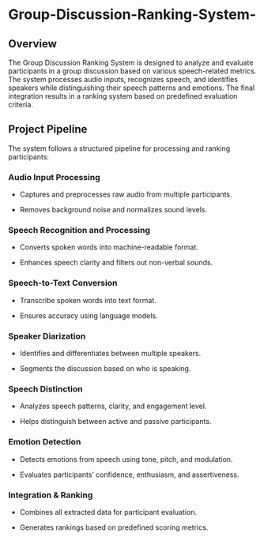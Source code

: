 # Group-Discussion-Ranking-System-
## Overview
The Group Discussion Ranking System is designed to analyze and evaluate participants in a group discussion based on various speech-related metrics. The system processes audio inputs, recognizes speech, and identifies speakers while distinguishing their speech patterns and emotions. The final integration results in a ranking system based on predefined evaluation criteria.

## Project Pipeline 
The system follows a structured pipeline for processing and ranking participants:

### Audio Input Processing
- Captures and preprocesses raw audio from multiple participants.

- Removes background noise and normalizes sound levels.

### Speech Recognition and Processing
- Converts spoken words into machine-readable format.

- Enhances speech clarity and filters out non-verbal sounds.

### Speech-to-Text Conversion
- Transcribe spoken words into text format.

- Ensures accuracy using language models.

### Speaker Diarization
- Identifies and differentiates between multiple speakers.

- Segments the discussion based on who is speaking.

### Speech Distinction
- Analyzes speech patterns, clarity, and engagement level.

- Helps distinguish between active and passive participants.

### Emotion Detection
- Detects emotions from speech using tone, pitch, and modulation.

- Evaluates participants’ confidence, enthusiasm, and assertiveness.

### Integration & Ranking
- Combines all extracted data for participant evaluation.

- Generates rankings based on predefined scoring metrics.
